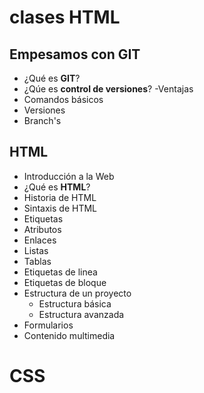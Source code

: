 # clases HTML
## Empesamos con GIT
- ¿Qué es **GIT**?
- ¿Qúe es **control de versiones**?
    -Ventajas
- Comandos básicos
- Versiones
- Branch's 
## HTML
- Introducción a la Web
- ¿Qué es **HTML**?
- Historia de HTML
- Sintaxis de HTML
- Etiquetas
- Atributos
- Enlaces
- Listas
- Tablas
- Etiquetas de linea
- Etiquetas de bloque
- Estructura de un proyecto
    - Estructura básica
    - Estructura avanzada
- Formularios
- Contenido multimedia
# CSS
